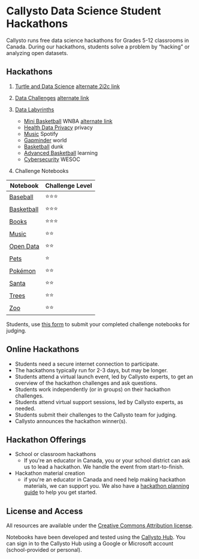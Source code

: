 # Callysto Data Science Student Hackathons

Callysto runs free data science hackathons for Grades 5-12 classrooms in Canada. During our hackathons, students solve a problem by “hacking” or analyzing open datasets.

## Hackathons

1. [Turtle and Data Science](https://callysto.github.io/jupyterlite/notebooks/index.html?path=hackathon%2Fturtles-ds.ipynb) [alternate 2i2c link](https://2i2c.callysto.ca/hub/user-redirect/git-pull?repo=https%3A%2F%2Fgithub.com%2Fcallysto%2Fhackathon&branch=master&subPath=HackathonNotebooks/CollabTurtlePlus/colab-turtles-hackathon.ipynb&depth=1)
2. [Data Challenges](https://callysto.github.io/jupyterlite/notebooks/index.html?path=hackathon%2Fdata.ipynb) [alternate link](https://2i2c.callysto.ca/hub/user-redirect/git-pull?repo=https%3A%2F%2Fgithub.com%2Fcallysto%2Fhackathon&branch=master&subPath=HackathonNotebooks/data.ipynb&depth=1)
3. [Data Labyrinths](https://callysto.github.io/jupyterlite/tree/)

    * [Mini Basketball](https://callysto.github.io/jupyterlite/notebooks/?path=data-labyrinth%2Fmini-basketball%2Fmini-basketball.ipynb) WNBA [alternate link](https://2i2c.callysto.ca/hub/user-redirect/git-pull?repo=https%3A%2F%2Fgithub.com%2Fcallysto%2Fdata-labyrinth&branch=main&subPath=mini-basketball/mini-basketball.ipynb&depth=1)
    * [Health Data Privacy](https://callysto.github.io/jupyterlite/notebooks/?path=data-labyrinth%2Fhealth-data-privacy%2Fhealth-data-privacy.ipynb) privacy
    * [Music](https://callysto.github.io/jupyterlite/notebooks/?path=data-labyrinth%2Fmusic%2Fmusic.ipynb) Spotify
    * [Gapminder](https://callysto.github.io/jupyterlite/notebooks/?path=data-labyrinth%2Fgapminder%2Fgapminder.ipynb) world
    * [Basketball](https://callysto.github.io/jupyterlite/notebooks/?path=data-labyrinth%2Fbasketball%2Fbasketball.ipynb) dunk
    * [Advanced Basketball](https://callysto.github.io/jupyterlite/notebooks/?path=data-labyrinth%2Fadvanced-basketball%2Fadvanced-basketball.ipynb) learning
    * [Cybersecurity](https://callysto.github.io/jupyterlite/notebooks/?path=data-labyrinth%2Fcybersecurity%2Fcybersecurity.ipynb) WESOC

4. Challenge Notebooks

|Notebook|Challenge Level|
|-|-|
|[Baseball](https://callysto.github.io/jupyterlite/notebooks/index.html?path=hackathon%2FBaseball/baseball-introduction.ipynb)|⭐⭐⭐|
|[Basketball](https://callysto.github.io/jupyterlite/notebooks/index.html?path=hackathon%2FBasketball/basketball-introduction.ipynb)|⭐⭐⭐|
|[Books](https://callysto.github.io/jupyterlite/notebooks/index.html?path=hackathon%2FBooks/books-intro.ipynb)|⭐⭐⭐|
|[Music](https://callysto.github.io/jupyterlite/notebooks/index.html?path=hackathon%2FMusic/music-intro.ipynb)|⭐⭐|
|[Open Data](https://callysto.github.io/jupyterlite/notebooks/index.html?path=hackathon%2FOpenData/open-data-intro.ipynb)|⭐⭐|
|[Pets](https://callysto.github.io/jupyterlite/notebooks/index.html?path=hackathon%2FPets/pets-intro.ipynb)|⭐|
|[Pokémon](https://callysto.github.io/jupyterlite/notebooks/index.html?path=hackathon%2FPok%C3%A9mon/pokemon-intro.ipynb)|⭐⭐|
|[Santa](https://callysto.github.io/jupyterlite/notebooks/index.html?path=hackathon%2FSanta/santa-intro.ipynb)|⭐⭐|
|[Trees](https://callysto.github.io/jupyterlite/notebooks/index.html?path=hackathon%2FTrees/trees-intro.ipynb)|⭐⭐|
|[Zoo](https://callysto.github.io/jupyterlite/notebooks/index.html?path=hackathon%2FZoo/zoo-intro.ipynb)|⭐⭐|

Students, use [this form](https://docs.google.com/forms/d/e/1FAIpQLSduYlaxpQho6VNtLWlYpUf8zrAFPaQQLvcDBbZzGMzCVEvPPw/viewform) to submit your completed challenge notebooks for judging.

## Online Hackathons

* Students need a secure internet connection to participate.
* The hackathons typically run for 2-3 days, but may be longer.
* Students attend a virtual launch event, led by Callysto experts, to get an overview of the hackathon challenges and ask questions.
* Students work independently (or in groups) on their hackathon challenges.
* Students attend virtual support sessions, led by Callysto experts, as needed.
* Students submit their challenges to the Callysto team for judging.
* Callysto announces the hackathon winner(s).

## Hackathon Offerings

* School or classroom hackathons
  * If you're an educator in Canada, you or your school district can ask us to lead a hackathon. We handle the event from start-to-finish.
* Hackathon material creation
  * if you're an educator in Canada and need help making hackathon materials, we can support you. We also have a [hackathon planning guide](https://bit.ly/34yU5un) to help you get started.

## License and Access

All resources are available under the [Creative Commons Attribution license](https://github.com/callysto/curriculum-notebooks/blob/master/LICENSE.md).

Notebooks have been developed and tested using the [Callysto Hub](https://hub.callysto.ca/). You can sign in to the Callysto Hub using a Google or Microsoft account (school-provided or personal).
